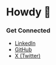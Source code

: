 # Howdy 👋

### Get Connected
* [LinkedIn](https://www.linkedin.com/in/derek-hecksher/)
* [GitHub](https://github.com/derekhecksher)
* [X (Twitter)](https://twitter.com/derekhecksher)
